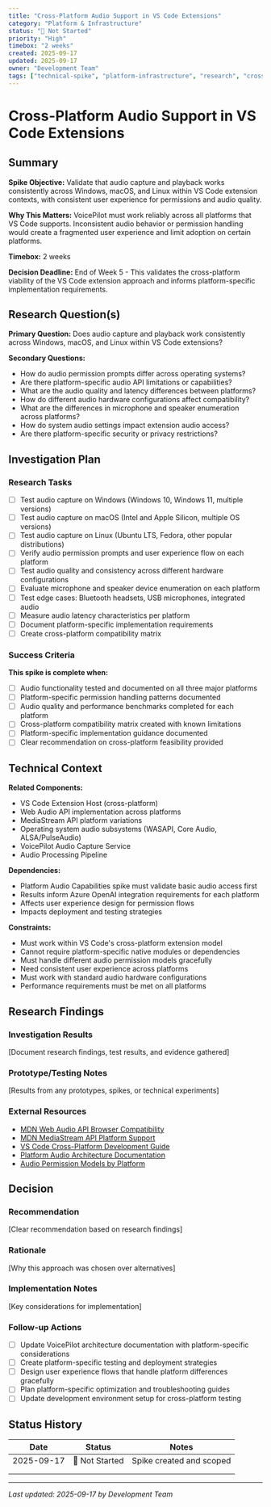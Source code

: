 ```yaml
---
title: "Cross-Platform Audio Support in VS Code Extensions"
category: "Platform & Infrastructure"
status: "🔴 Not Started"
priority: "High"
timebox: "2 weeks"
created: 2025-09-17
updated: 2025-09-17
owner: "Development Team"
tags: ["technical-spike", "platform-infrastructure", "research", "cross-platform"]
---
```


# Cross-Platform Audio Support in VS Code Extensions

## Summary

**Spike Objective:** Validate that audio capture and playback works consistently across Windows, macOS, and Linux within VS Code extension contexts, with consistent user experience for permissions and audio quality.

**Why This Matters:** VoicePilot must work reliably across all platforms that VS Code supports. Inconsistent audio behavior or permission handling would create a fragmented user experience and limit adoption on certain platforms.

**Timebox:** 2 weeks

**Decision Deadline:** End of Week 5 - This validates the cross-platform viability of the VS Code extension approach and informs platform-specific implementation requirements.

## Research Question(s)

**Primary Question:** Does audio capture and playback work consistently across Windows, macOS, and Linux within VS Code extensions?

**Secondary Questions:**

- How do audio permission prompts differ across operating systems?
- Are there platform-specific audio API limitations or capabilities?
- What are the audio quality and latency differences between platforms?
- How do different audio hardware configurations affect compatibility?
- What are the differences in microphone and speaker enumeration across platforms?
- How do system audio settings impact extension audio access?
- Are there platform-specific security or privacy restrictions?

## Investigation Plan

### Research Tasks

- [ ] Test audio capture on Windows (Windows 10, Windows 11, multiple versions)
- [ ] Test audio capture on macOS (Intel and Apple Silicon, multiple OS versions)
- [ ] Test audio capture on Linux (Ubuntu LTS, Fedora, other popular distributions)
- [ ] Verify audio permission prompts and user experience flow on each platform
- [ ] Test audio quality and consistency across different hardware configurations
- [ ] Evaluate microphone and speaker device enumeration on each platform
- [ ] Test edge cases: Bluetooth headsets, USB microphones, integrated audio
- [ ] Measure audio latency characteristics per platform
- [ ] Document platform-specific implementation requirements
- [ ] Create cross-platform compatibility matrix

### Success Criteria

**This spike is complete when:**

- [ ] Audio functionality tested and documented on all three major platforms
- [ ] Platform-specific permission handling patterns documented
- [ ] Audio quality and performance benchmarks completed for each platform
- [ ] Cross-platform compatibility matrix created with known limitations
- [ ] Platform-specific implementation guidance documented
- [ ] Clear recommendation on cross-platform feasibility provided

## Technical Context

**Related Components:**

- VS Code Extension Host (cross-platform)
- Web Audio API implementation across platforms
- MediaStream API platform variations
- Operating system audio subsystems (WASAPI, Core Audio, ALSA/PulseAudio)
- VoicePilot Audio Capture Service
- Audio Processing Pipeline

**Dependencies:**

- Platform Audio Capabilities spike must validate basic audio access first
- Results inform Azure OpenAI integration requirements for each platform
- Affects user experience design for permission flows
- Impacts deployment and testing strategies

**Constraints:**

- Must work within VS Code's cross-platform extension model
- Cannot require platform-specific native modules or dependencies
- Must handle different audio permission models gracefully
- Need consistent user experience across platforms
- Must work with standard audio hardware configurations
- Performance requirements must be met on all platforms

## Research Findings

### Investigation Results

[Document research findings, test results, and evidence gathered]

### Prototype/Testing Notes

[Results from any prototypes, spikes, or technical experiments]

### External Resources

- [MDN Web Audio API Browser Compatibility](https://developer.mozilla.org/en-US/docs/Web/API/Web_Audio_API#browser_compatibility)
- [MDN MediaStream API Platform Support](https://developer.mozilla.org/en-US/docs/Web/API/MediaStream_Recording_API#browser_compatibility)
- [VS Code Cross-Platform Development Guide](https://code.visualstudio.com/api/working-with-extensions/bundling-extension)
- [Platform Audio Architecture Documentation](https://developer.mozilla.org/en-US/docs/Web/API/Web_Audio_API/Web_audio_spatialization_basics)
- [Audio Permission Models by Platform](https://developer.mozilla.org/en-US/docs/Web/API/MediaDevices/getUserMedia#security)

## Decision

### Recommendation

[Clear recommendation based on research findings]

### Rationale

[Why this approach was chosen over alternatives]

### Implementation Notes

[Key considerations for implementation]

### Follow-up Actions

- [ ] Update VoicePilot architecture documentation with platform-specific considerations
- [ ] Create platform-specific testing and deployment strategies
- [ ] Design user experience flows that handle platform differences gracefully
- [ ] Plan platform-specific optimization and troubleshooting guides
- [ ] Update development environment setup for cross-platform testing

## Status History

| Date | Status | Notes |
|------|--------|-------|
| 2025-09-17 | 🔴 Not Started | Spike created and scoped |
| | | |
| | | |

---

_Last updated: 2025-09-17 by Development Team_
